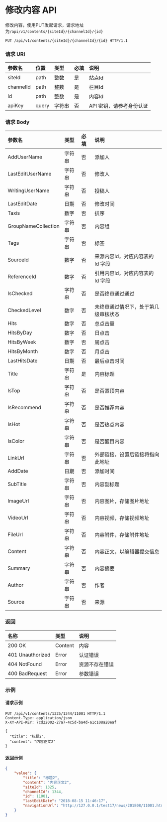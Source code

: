 # 修改内容 API

修改内容，使用PUT发起请求，请求地址为`/api/v1/contents/{siteId}/{channelId}/{id}`

```
PUT /api/v1/contents/{siteId}/{channelId}/{id} HTTP/1.1
```

### 请求 URI

| 参数名 | 位置 | 类型 | 必填 | 说明 |
| :----- | :----- | :----- | :----- | :----- |
|siteId	|path	|整数	|是	|站点Id|
|channelId	|path	|整数	|是	|栏目Id|
|id	|path	|整数	|是	|内容Id|
| apiKey | query | 字符串 | 否 | API 密钥，请参考身份认证 |

### 请求 Body

| 参数名 | 类型 | 必填 | 说明 |
| :----- | :----- | :----- | :----- |
|AddUserName	|字符串	|否	|添加人|
|LastEditUserName	|字符串	|否	|修改人|
|WritingUserName	|字符串	|否	|投稿人|
|LastEditDate	|日期	|否	|修改时间|
|Taxis	|数字	|否	|排序|
|GroupNameCollection	|字符串	|否	|内容组|
|Tags	|字符串	|否	|标签|
|SourceId	|数字	|否	|来源内容Id，对应内容表的 Id 字段|
|ReferenceId	|数字	|否	|引用内容Id，对应内容表的 Id 字段|
|IsChecked	|字符串	|否	|是否终审通过通过|
|CheckedLevel	|数字	|否	|未终审通过情况下，处于第几级审核状态|
|Hits	|数字	|否	|总点击量|
|HitsByDay	|数字	|否	|日点击|
|HitsByWeek	|数字	|否	|周点击|
|HitsByMonth	|数字	|否	|月点击|
|LastHitsDate	|日期	|否	|最后点击时间|
|Title	|字符串|	是	|内容标题|
|IsTop	|字符串	|否|	是否置顶内容|
|IsRecommend	|字符串	|否	|是否推荐内容|
|IsHot	|字符串	|否	|是否热点内容|
|IsColor	|字符串	|否	|是否醒目内容|
|LinkUrl	|字符串|	否	|外部链接，设置后链接将指向此地址|
|AddDate	|日期	|否	|添加时间|
|SubTitle	|字符串	|否	|内容副标题|
|ImageUrl	|字符串	|否	|内容图片，存储图片地址|
|VideoUrl	|字符串	|否	|内容视频，存储视频地址|
|FileUrl	|字符串	|否	|内容附件，存储附件地址|
|Content	|字符串	|否	|内容正文，以编辑器提交信息|
|Summary	|字符串	|否	|内容摘要|
|Author	|字符串|	否	|作者|
|Source	|字符串|	否	|来源|

### 返回

| 名称 | 类型 | 说明 |
| :----- | :----- | :----- |
|200 OK	|Content	|内容|
|401 Unauthorized	|Error	|认证错误|
|404 NotFound	|Error	|资源不存在错误|
|400 BadRequest	|Error	|参数错误|

### 示例

#### 请求示例

```
PUT /api/v1/contents/1325/1344/11001 HTTP/1.1
Content-Type: application/json
X-XY-API-KEY: 7cd22002-27a7-4c5d-ba4d-a1c108a20eaf

{
  "title": "标题2",
  "content": "内容正文2"
}
```

#### 返回示例

```json
{
    "value": {
        "title": "标题2",
        "content": "内容正文2",
        "siteId": 1325,
        "channelId": 1344,
        "id": 11001,
        "lastEditDate": "2018-08-15 11:46:17",
        "navigationUrl": "http://127.0.0.1/test17/news/201808/11001.html"
    }
}
```